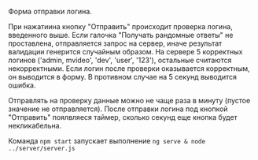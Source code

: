 Форма отправки логина.

При нажатиина кнопку "Отправить" происходит проверка логина, введенного выше. Если галочка "Получать рандомные ответы" не проставлена, отправляется запрос на сервер, иначе результат валидации генерится случайным образом.
На сервере 5 корректных логинов ('admin, mvideo', 'dev', 'user', '123'), остальные считаются некорректными. 
Если логин после проверки оказывается корректным, он выводится в форму. В противном случае на 5 секунд выводится ошибка.

Отправлять на проверку данные можно не чаще раза в минуту (пустое значение не отправляется).
После отправки логина под кнопкой "Отправить" поялвляеся таймер, сколько секунд еще кнопка будет некликабельна.

Команда `npm start` запускает выполнение `ng serve & node ../server/server.js`
